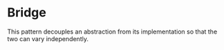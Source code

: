 # Bridge
This pattern decouples an abstraction from its implementation so that the two can vary independently.
